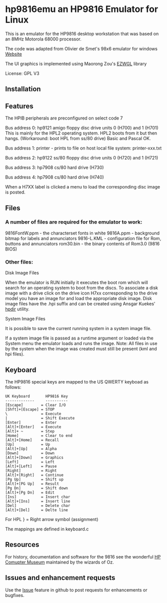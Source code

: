 # hp9816emu an HP9816 Emulator for Linux

This is an emulator for the HP9816 desktop workstation that was based on an 8MHz Motorola 68000 processor.

The code was adapted from Olivier de Smet's 98x6 emulator for windows
 [Website](https://sites.google.com/site/olivier2smet2/hp_projects/hp98x6)

The UI graphics is implemented using Maorong Zou's [EZWGL](https://github.com/dpenkler/EZWGL) library

License: GPL V3

## Installation


## Features

The HPIB peripherals are preconfigured on select code 7

Bus address 0: hp9121 amigo floppy disc drive units 0 (H700) and 1 (H701)
               This is mainly for the HPL2 operating system.
	       HPL2 boots from it but then hangs. (Workaround: boot HPL from ss/80 drive)
	       Basic and Pascal OK.

Bus address 1: printer - prints to file on host local file system:
               printer-xxx.txt

Bus address 2: hp9122 ss/80 floppy disc drive units 0 (H720) and 1 (H721)

Bus address 3: hp7908 cs/80 hard drive (H730)

Bus address 4: hp7908 cs/80 hard drive (H740)

When a H7XX label is clicked a menu to load the corresponding disc image is posted.

## Files

### A number of files are required for the emulator to work:

 9816FontW.ppm      - the characterset fonts in white
 9816A.ppm          - background bitmap for labels and annunciators
 9816-L.KML         - configuration file for Rom, buttons and annunciators
 rom30.bin          - the binary contents of Rom3.0 (9816 BIOS)

### Other files:

  Disk Image Files

When the emulator is RUN initially it executes the boot rom which will
search for an operating system to boot from the discs. To associate
a disk image with a drive click on the drive icon H7xx corresponding
to the drive model you have an image for and load the
appropriate disk image. Disk image files have the .hpi suffix and can
be created using Ansgar Kuekes' [hpdir](https://hp9845.net/9845/projects/hpdir/) utility.

  System Image Files

It is possible to save the current running system in a system image file.

If a system image file is passed as a runtime argument or loaded via the System menu the emulator loads and runs the image.
Note: All files in use by the system when the image was created must still be present (kml and hpi files).

## Keyboard

   The HP9816 special keys are mapped to the US QWERTY keyboad as follows:
   ```
   UK Keyboard       HP9816 Key
   -------------     ----------
   [Escape]        = Clear I/O
   [Shft]+[Escape] = STOP
   \               = Execute
   |               = Shift Execute
   [Enter]         = Enter
   [Alt]+[Enter]   = Execute
   [Alt]+ ~        = Step
   [Home]          = Clear to end
   [Alt]+[Home]    = Recall
   [Up]            = Up
   [Alt]+[Up]      = Alpha 
   [Down]          = Down
   [Alt]+[Down]    = Graphics
   [Left]          = Left
   [Alt]+[Left]    = Pause
   [Right]         = Right
   [Alt]+[Right]   = Continue
   [Pg Up]         = Shift up
   [Alt]+[PG Up]   = Result
   [Pg Dn]         = Shift down
   [Alt]+[Pg Dn]   = Edit
   [Ins]           = Insert char
   [Alt]+[Ins]     = Insert line
   [Del]           = Delete char
   [Alt]+[Del]     = Delte line
```

For HPL }  = Right arrow symbol (assignment)

The mappings are defined in keyboard.c


## Resources

For history, documentation and software for the 9816 see the wonderful [HP Comupter Museum](http://www.hpmuseum.net/display_item.php?hw=4)
maintained by the wizards of Oz.

## Issues and enhancement requests

Use the [Issue](https://github.com/dpenkler/hp9816emu/issues) feature in github to post requests for enhancements or bugfixes.
